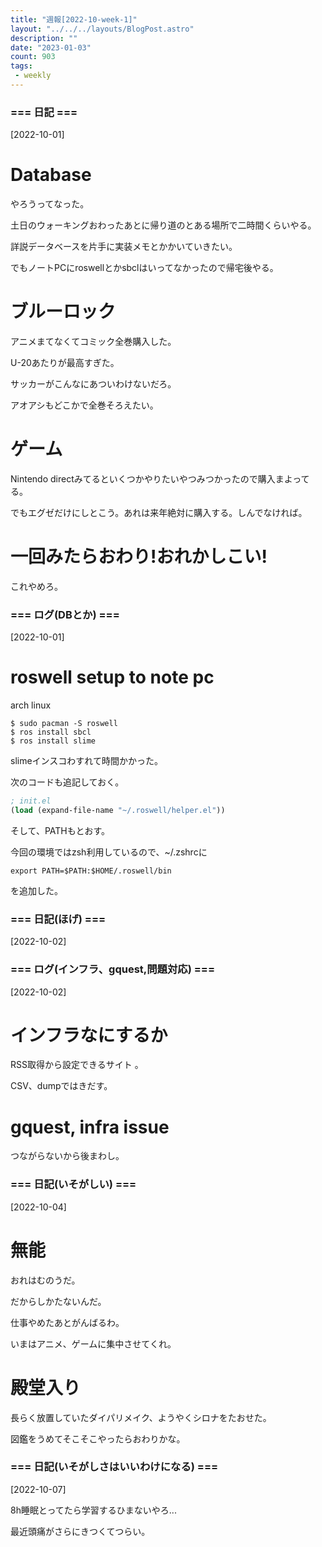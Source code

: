 ```yaml
---
title: "週報[2022-10-week-1]"
layout: "../../../layouts/BlogPost.astro"
description: ""
date: "2023-01-03"
count: 903
tags:
 - weekly
---
```





### === 日記 ===

[2022-10-01]

# Database


やろうってなった。

土日のウォーキングおわったあとに帰り道のとある場所で二時間くらいやる。

詳説データベースを片手に実装メモとかかいていきたい。

でもノートPCにroswellとかsbclはいってなかったので帰宅後やる。

# ブルーロック

アニメまてなくてコミック全巻購入した。

U-20あたりが最高すぎた。

サッカーがこんなにあついわけないだろ。

アオアシもどこかで全巻そろえたい。

# ゲーム

Nintendo directみてるといくつかやりたいやつみつかったので購入まよってる。

でもエグゼだけにしとこう。あれは来年絶対に購入する。しんでなければ。

# 一回みたらおわり!おれかしこい!

これやめろ。


### === ログ(DBとか) ===

[2022-10-01]

# roswell setup to note pc

arch linux

```
$ sudo pacman -S roswell
$ ros install sbcl
$ ros install slime
```

slimeインスコわすれて時間かかった。

次のコードも追記しておく。

```lisp
; init.el
(load (expand-file-name "~/.roswell/helper.el"))
```

そして、PATHもとおす。

今回の環境ではzsh利用しているので、~/.zshrcに

```
export PATH=$PATH:$HOME/.roswell/bin
```

を追加した。


### === 日記(ほげ) ===

[2022-10-02]


### === ログ(インフラ、gquest,問題対応) ===

[2022-10-02]

# インフラなにするか

RSS取得から設定できるサイト 。

CSV、dumpではきだす。

# gquest, infra issue

つながらないから後まわし。


### === 日記(いそがしい) ===

[2022-10-04]

# 無能

おれはむのうだ。

だからしかたないんだ。

仕事やめたあとがんばるわ。

いまはアニメ、ゲームに集中させてくれ。

# 殿堂入り

長らく放置していたダイパリメイク、ようやくシロナをたおせた。

図鑑をうめてそこそこやったらおわりかな。


### === 日記(いそがしさはいいわけになる) ===

[2022-10-07]

8h睡眠とってたら学習するひまないやろ...

最近頭痛がさらにきつくてつらい。
